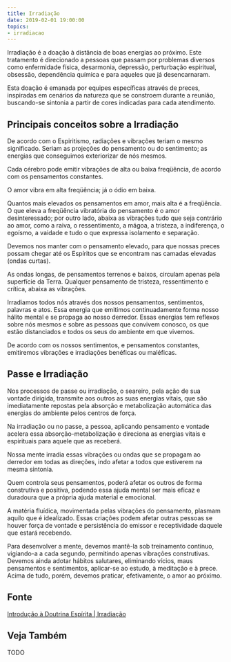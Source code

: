 ```yaml
---
title: Irradiação
date: 2019-02-01 19:00:00
topics:
- irradiacao
---
```


Irradiação é a doação à distância de boas energias ao próximo. Este tratamento é
direcionado a pessoas que passam por problemas diversos como enfermidade física,
desarmonia, depressão, perturbação espiritual, obsessão, dependência química e
para aqueles que já desencarnaram.

Esta doação é emanada por equipes específicas através de preces, inspiradas em
cenários da natureza que se constroem durante a reunião, buscando-se sintonia a
partir de cores indicadas para cada atendimento.

## Principais conceitos sobre a Irradiação
De acordo com o Espiritismo, radiações e vibrações teriam o mesmo significado.
Seriam as projeções do pensamento ou do sentimento; as energias que conseguimos
exteriorizar de nós mesmos.

Cada cérebro pode emitir vibrações de alta ou baixa freqüência, de acordo com os
pensamentos constantes.

O amor vibra em alta freqüência; já o ódio em baixa.

Quantos mais elevados os pensamentos em amor, mais alta é a freqüência. O que
eleva a freqüência vibratória do pensamento é o amor desinteressado; por outro
lado, abaixa as vibrações tudo que seja contrário ao amor, como a raiva, o
ressentimento, a mágoa, a tristeza, a indiferença, o egoísmo, a vaidade e tudo o
que expressa isolamento e separação.

Devemos nos manter com o pensamento elevado, para que nossas preces possam
chegar até os Espíritos que se encontram nas camadas elevadas (ondas curtas).

As ondas longas, de pensamentos terrenos e baixos, circulam apenas pela
superfície da Terra. Qualquer pensamento de tristeza, ressentimento e crítica,
abaixa as vibrações.

Irradiamos todos nós através dos nossos pensamentos, sentimentos, palavras e
atos. Essa energia que emitimos continuadamente forma nosso hálito mental e se
propaga ao nosso derredor. Essas energias tem reflexos sobre nós mesmos e sobre
as pessoas que convivem conosco, os que estão distanciados e todos os seus do
ambiente em que vivemos.

De acordo com os nossos sentimentos, e pensamentos constantes, emitiremos
vibrações e irradiações benéficas ou maléficas.

## Passe e Irradiação
Nos processos de passe ou irradiação, o seareiro, pela ação de sua vontade
dirigida, transmite aos outros as suas energias vitais, que são imediatamente
repostas pela absorção e metabolização automática das energias do ambiente pelos
centros de força.

Na irradiação ou no passe, a pessoa, aplicando pensamento e vontade acelera essa
absorção-metabolização e direciona as energias vitais e espirituais para aquele
que as receberá.

Nossa mente irradia essas vibrações ou ondas que se propagam ao derredor em
todas as direções, indo afetar a todos que estiverem na mesma sintonia.

Quem controla seus pensamentos, poderá afetar os outros de forma construtiva e
positiva, podendo essa ajuda mental ser mais eficaz e duradoura que a própria
ajuda material e emocional.

A matéria fluídica, movimentada pelas vibrações do pensamento, plasmam aquilo
que é idealizado. Essas criações podem afetar outras pessoas se houver força de
vontade e persistência do emissor e receptividade daquele que estará recebendo.

Para desenvolver a mente, devemos mantê-la sob treinamento contínuo, vigiando-a
a cada segundo, permitindo apenas vibrações construtivas. Devemos ainda adotar
hábitos salutares, eliminando vícios, maus pensamentos e sentimentos, aplicar-se
ao estudo, à meditação e à prece. Acima de tudo, porém, devemos praticar,
efetivamente, o amor ao próximo.

## Fonte
[Introdução à Doutrina Espírita | Irradiação](https://introducaodoutrinaespirita.blogspot.com/2009/01/irradiao-bases-do-fenmeno.html)

## Veja Também
TODO
